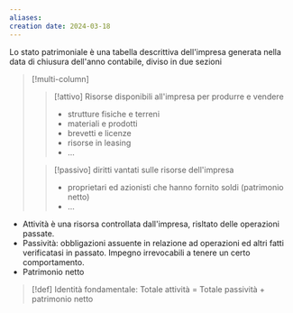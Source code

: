 ```yaml
---
aliases: 
creation date: 2024-03-18
---
```


Lo stato patrimoniale è una tabella descrittiva dell'impresa generata nella data di chiusura dell'anno contabile, diviso in due sezioni


> [!multi-column]
> >[!attivo]
> >Risorse disponibili all'impresa per produrre e vendere
> >- strutture fisiche e terreni
> >- materiali e prodotti
> >- brevetti e licenze
> >- risorse in leasing
> >- ...
> 
> 
> >[!passivo]
> >diritti vantati sulle risorse dell'impresa
> >- proprietari ed azionisti che hanno fornito soldi (patrimonio netto)
> >- ...
> 

- Attività è una risorsa controllata dall'impresa, risltato delle operazioni passate.
- Passività: obbligazioni assuente in relazione ad operazioni ed altri fatti verificatasi in passato.
Impegno irrevocabili a tenere un certo comportamento.
- Patrimonio netto


>[!def]
>Identità fondamentale:
>Totale attività = Totale passività + patrimonio netto